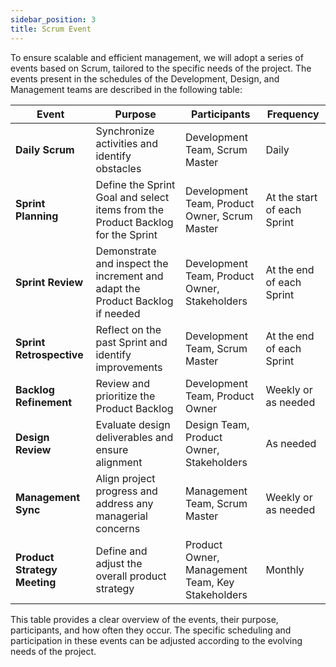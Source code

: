 ```yaml
---
sidebar_position: 3
title: Scrum Event
---
```


To ensure scalable and efficient management, we will adopt a series of events based on Scrum, tailored to the specific needs of the project. The events present in the schedules of the Development, Design, and Management teams are described in the following table:

| **Event**                     | **Purpose**                                                  | **Participants**                   | **Frequency**               |
|--------------------------------|--------------------------------------------------------------|------------------------------------|-----------------------------|
| **Daily Scrum**                | Synchronize activities and identify obstacles                | Development Team, Scrum Master     | Daily                        |
| **Sprint Planning**            | Define the Sprint Goal and select items from the Product Backlog for the Sprint | Development Team, Product Owner, Scrum Master | At the start of each Sprint |
| **Sprint Review**              | Demonstrate and inspect the increment and adapt the Product Backlog if needed | Development Team, Product Owner, Stakeholders | At the end of each Sprint   |
| **Sprint Retrospective**       | Reflect on the past Sprint and identify improvements         | Development Team, Scrum Master     | At the end of each Sprint   |
| **Backlog Refinement**         | Review and prioritize the Product Backlog                    | Development Team, Product Owner    | Weekly or as needed         |
| **Design Review**              | Evaluate design deliverables and ensure alignment            | Design Team, Product Owner, Stakeholders | As needed                  |
| **Management Sync**            | Align project progress and address any managerial concerns   | Management Team, Scrum Master      | Weekly or as needed         |
| **Product Strategy Meeting**   | Define and adjust the overall product strategy               | Product Owner, Management Team, Key Stakeholders | Monthly                    |

This table provides a clear overview of the events, their purpose, participants, and how often they occur. The specific scheduling and participation in these events can be adjusted according to the evolving needs of the project.